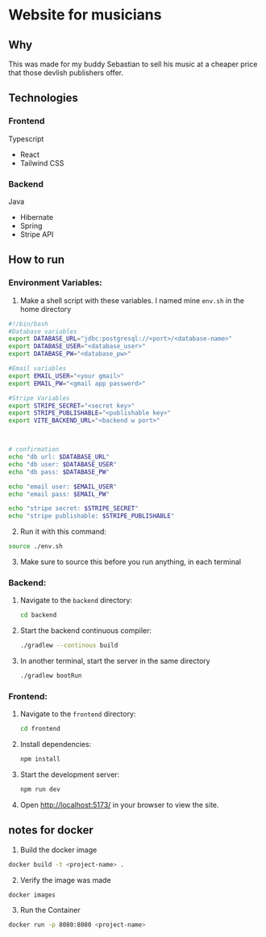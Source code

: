 # Website for musicians

## Why 

This was made for my buddy Sebastian to sell his music at a cheaper price that those devlish publishers offer.

## Technologies

### Frontend

Typescript

- React
- Tailwind CSS

### Backend

Java

- Hibernate
- Spring
- Stripe API

## How to run

### Environment Variables: 

1. Make a shell script with these variables. I named mine `env.sh` in the home
   directory
  
  ``` bash
  #!/bin/bash
  #Database variables
  export DATABASE_URL="jdbc:postgresql://<port>/<database-name>"
  export DATABASE_USER="<database_user>"
  export DATABASE_PW="<database_pw>"

  #Email variables
  export EMAIL_USER="<your gmail>"
  export EMAIL_PW="<gmail app password>"
  
  #Stripe Variables
  export STRIPE_SECRET="<secret key>"
  export STRIPE_PUBLISHABLE="<publishable key>"
  export VITE_BACKEND_URL="<backend w port>"



  # confirmation
  echo "db url: $DATABASE_URL"
  echo "db user: $DATABASE_USER"
  echo "db pass: $DATABASE_PW"

  echo "email user: $EMAIL_USER"
  echo "email pass: $EMAIL_PW"

  echo "stripe secret: $STRIPE_SECRET"
  echo "stripe publishable: $STRIPE_PUBLISHABLE"
```
2. Run it with this command:
  ``` bash
  source ./env.sh
  ```
3. Make sure to source this before you run anything, in each terminal

### Backend:

1. Navigate to the `backend` directory:

   ```bash
   cd backend
   ```

2. Start the backend continuous compiler:

   ```bash
   ./gradlew --continous build
   ```

3. In another terminal, start the server in the same directory
   ```bash
   ./gradlew bootRun
   ```

### Frontend:

1. Navigate to the `frontend` directory:

   ```bash
   cd frontend
   ```

2. Install dependencies:

   ```bash
   npm install
   ```

3. Start the development server:

   ```bash
   npm run dev
   ```
   
4. Open [http://localhost:5173/](http://localhost:5173/) in your browser to view the site.


## notes for docker

1.  Build the docker image

  ``` bash
  docker build -t <project-name> .  
  ```

2.  Verify the image was made
  
  ``` bash
  docker images 
  ```
  
3.  Run the Container
  ``` bash
  docker run -p 8080:8080 <project-name>     
  ```
